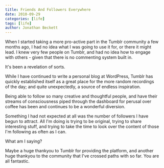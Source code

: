 ```yaml
---
title: Friends And Followers Everywhere
date: 2010-09-29
categories: [life]
tags: [life]
author: Jonathan Beckett
---
```


When I started taking a more pro-active part in the Tumblr community a few months ago, I had no idea what I was going to use it for, or there it might lead. I knew very few people on Tumblr, and had no idea how to engage with others - given that there is no commenting system built in.

It's been a revelation of sorts.

While I have continued to write a personal blog at WordPress, Tumblr has quickly established itself as a great place for the more random recordings of the day; and quite unexpectedly, a source of endless inspiration.

Being able to follow so many creative and thoughtful people, and have their streams of consciousness piped through the dashboard for perusal over coffee has been and continues to be a wonderful diversion.

Something I had not expected at all was the number of followers I have begun to attract. All I'm doing is trying to be original, trying to share interesting stuff, and trying to take the time to look over the content of those I'm following as often as I can.

What am I saying?

Maybe a huge thankyou to Tumblr for providing the platform, and another huge thankyou to the community that I've crossed paths with so far. You are all fantastic.